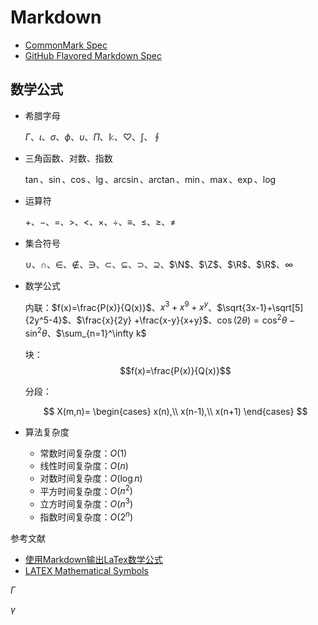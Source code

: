 # Markdown

- [CommonMark Spec](https://github.github.com/gfm/)
- [GitHub Flavored Markdown Spec](https://github.github.com/gfm/)

## 数学公式

- 希腊字母

    $\Gamma$、$\iota$、$\sigma$、$\phi$、$\upsilon$、$\Pi$、$\Bbbk$、$\heartsuit$、$\int$、$\oint$

- 三角函数、对数、指数

    $\tan$、$\sin$、$\cos$、$\lg$、$\arcsin$、$\arctan$、$\min$、$\max$、$\exp$、$\log$

- 运算符

    $+$、$-$、$=$、$>$、$<$、$\times$、$\div$、$\equiv$、$\leq$、$\geq$、$\neq$

- 集合符号

    $\cup$、$\cap$、$\in$、$\notin$、$\ni$、$\subset$、$\subseteq$、$\supset$、$\supseteq$、$\N$、$\Z$、$\R$、$\R$、$\infty$

- 数学公式

    内联：$f(x)=\frac{P(x)}{Q(x)}$、$x^3+x^9+x^y$、$\sqrt{3x-1}+\sqrt[5]{2y^5-4}$、$\frac{x}{2y} +\frac{x-y}{x+y}$、$\cos(2\theta) = \cos^2\theta - \sin^2\theta$、$\sum_{n=1}^\infty k$

    块：$$f(x)=\frac{P(x)}{Q(x)}$$

    分段：

    $$
    X(m,n)=
    \begin{cases}
    x(n),\\
    x(n-1),\\
    x(n+1)
    \end{cases}
    $$

- 算法复杂度

    - 常数时间复杂度：$O(1)$
    - 线性时间复杂度：$O(n)$
    - 对数时间复杂度：$O(\log n)$
    - 平方时间复杂度：$O(n^2)$
    - 立方时间复杂度：$O(n^3)$
    - 指数时间复杂度：$O(2^n)$

参考文献

- [使用Markdown输出LaTex数学公式](https://zhuanlan.zhihu.com/p/59412540)
- [LATEX Mathematical Symbols](https://www.cmor-faculty.rice.edu/~heinken/latex/symbols.pdf)

$\Gamma$

$\gamma$
